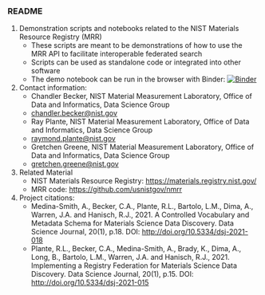 ### README

1. Demonstration scripts and notebooks related to the NIST Materials Resource Registry (MRR)
   - These scripts are meant to be demonstrations of how to use the MRR API to facilitate interoperable federated search
   - Scripts can be used as standalone code or integrated into other software
   - The demo notebook can be run in the browser with Binder: [![Binder](https://mybinder.org/badge_logo.svg)](https://mybinder.org/v2/gh/usnistgov/nmrr-optimade-demo/main?labpath=mrr_optimade_oqmd_query_demo.ipynb)
1. Contact information:
   - Chandler Becker, NIST Material Measurement Laboratory, Office of Data and Informatics, Data Science Group
   - chandler.becker@nist.gov
   - Ray Plante, NIST Material Measurement Laboratory, Office of Data and Informatics, Data Science Group
   - raymond.plante@nist.gov
   - Gretchen Greene, NIST Material Measurement Laboratory, Office of Data and Informatics, Data Science Group
   - gretchen.greene@nist.gov
1. Related Material
   - NIST Materials Resource Registry: https://materials.registry.nist.gov/
   - MRR code: https://github.com/usnistgov/nmrr
1. Project citations:
   - Medina-Smith, A., Becker, C.A., Plante, R.L., Bartolo, L.M., Dima, A., Warren, J.A. and Hanisch, R.J., 2021. A Controlled Vocabulary and Metadata Schema for Materials Science Data Discovery. Data Science Journal, 20(1), p.18. DOI: http://doi.org/10.5334/dsj-2021-018
   - Plante, R.L., Becker, C.A., Medina-Smith, A., Brady, K., Dima, A., Long, B., Bartolo, L.M., Warren, J.A. and Hanisch, R.J., 2021. Implementing a Registry Federation for Materials Science Data Discovery. Data Science Journal, 20(1), p.15. DOI: http://doi.org/10.5334/dsj-2021-015
